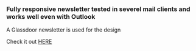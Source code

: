 ### Fully responsive newsletter tested in severel mail clients and works well even with Outlook
A Glassdoor newsletter is used for the design

Check it out [HERE](http://antimon.hu/newsletter/)